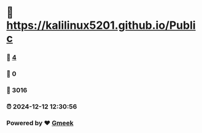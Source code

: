 #   :link: https://kalilinux5201.github.io/Public 
### :page_facing_up: [4](https://kalilinux5201.github.io/Public/tag.html) 
### :speech_balloon: 0 
### :hibiscus: 3016 
### :alarm_clock: 2024-12-12 12:30:56 
### Powered by :heart: [Gmeek](https://github.com/Meekdai/Gmeek)
